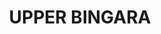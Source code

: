 ---
lastmod: '2025-04-06T06:05:20+00:00'
latitude: -29.871532
layout: suburb
longitude: 150.49786
postcode: '2404'
state: NSW
title: UPPER BINGARA
url: /nsw/upper-bingara/
---